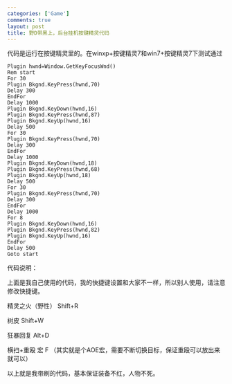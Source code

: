 ```yaml
--- 
categories: ['Game']
comments: true
layout: post
title: 野D带黑上，后台挂机按键精灵代码
---
```

代码是运行在按键精灵里的。在winxp+按键精灵7和win7+按键精灵7下测试通过

```
Plugin hwnd=Window.GetKeyFocusWnd()
Rem start
For 30
Plugin Bkgnd.KeyPress(hwnd,70)
Delay 300
EndFor
Delay 1000
Plugin Bkgnd.KeyDown(hwnd,16)
Plugin Bkgnd.KeyPress(hwnd,87)
Plugin Bkgnd.KeyUp(hwnd,16)
Delay 500
For 30
Plugin Bkgnd.KeyPress(hwnd,70)
Delay 300
EndFor
Delay 1000
Plugin Bkgnd.KeyDown(hwnd,18)
Plugin Bkgnd.KeyPress(hwnd,68)
Plugin Bkgnd.KeyUp(hwnd,18)
Delay 500
For 30
Plugin Bkgnd.KeyPress(hwnd,70)
Delay 300
EndFor
Delay 1000
For 8
Plugin Bkgnd.KeyDown(hwnd,16)
Plugin Bkgnd.KeyPress(hwnd,82)
Plugin Bkgnd.KeyUp(hwnd,16)
EndFor
Delay 500
Goto start

```
代码说明：

上面是我自己使用的代码，我的快捷键设置和大家不一样，所以别人使用，请注意修改快捷键。

精灵之火（野性） Shift+R

树皮 Shift+W

狂暴回复 Alt+D

横扫+重殴 宏 F （其实就是个AOE宏，需要不断切换目标，保证重殴可以放出来就可以）

以上就是我带刷的代码，基本保证装备不红，人物不死。
